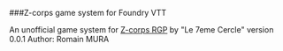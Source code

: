 ###Z-corps game system for Foundry VTT

An unofficial game system for [Z-corps RGP](https://www.7emecercle.com/7C_site/jeux-de-roles/z-corps/) by "Le 7eme Cercle"
version 0.0.1
Author: Romain MURA
